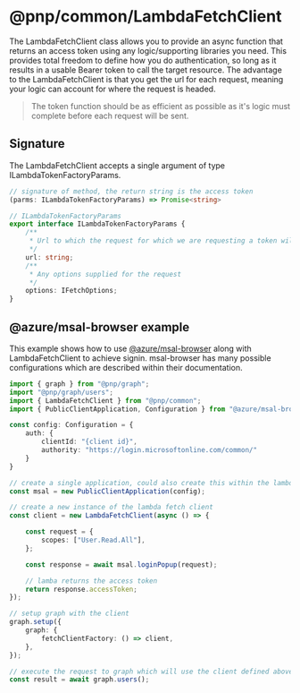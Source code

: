 # @pnp/common/LambdaFetchClient

The LambdaFetchClient class allows you to provide an async function that returns an access token using any logic/supporting libraries you need. This provides total freedom to define how you do authentication, so long as it results in a usable Bearer token to call the target resource. The advantage to the LambdaFetchClient is that you get the url for each request, meaning your logic can account for where the request is headed.

> The token function should be as efficient as possible as it's logic must complete before each request will be sent.

## Signature

The LambdaFetchClient accepts a single argument of type ILambdaTokenFactoryParams.

```TypeScript
// signature of method, the return string is the access token
(parms: ILambdaTokenFactoryParams) => Promise<string>

// ILambdaTokenFactoryParams
export interface ILambdaTokenFactoryParams {
    /**
     * Url to which the request for which we are requesting a token will be sent
     */
    url: string;
    /**
     * Any options supplied for the request
     */
    options: IFetchOptions;
}
```

## @azure/msal-browser example

This example shows how to use [@azure/msal-browser](https://github.com/AzureAD/microsoft-authentication-library-for-js/tree/dev/lib/msal-browser) along with LambdaFetchClient to achieve signin. msal-browser has many possible configurations which are described within their documentation.

```TypeScript
import { graph } from "@pnp/graph";
import "@pnp/graph/users";
import { LambdaFetchClient } from "@pnp/common";
import { PublicClientApplication, Configuration } from "@azure/msal-browser";

const config: Configuration = {
    auth: {
        clientId: "{client id}",
        authority: "https://login.microsoftonline.com/common/"
    }
}

// create a single application, could also create this within the lambda client, but it would create a new applicaiton per request
const msal = new PublicClientApplication(config);

// create a new instance of the lambda fetch client
const client = new LambdaFetchClient(async () => {

    const request = {
        scopes: ["User.Read.All"],
    };

    const response = await msal.loginPopup(request);

    // lamba returns the access token
    return response.accessToken;
});

// setup graph with the client
graph.setup({
    graph: {
        fetchClientFactory: () => client,
    },
});

// execute the request to graph which will use the client defined above
const result = await graph.users();
```
